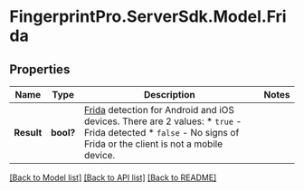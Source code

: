 # FingerprintPro.ServerSdk.Model.Frida
## Properties

Name | Type | Description | Notes
------------ | ------------- | ------------- | -------------
**Result** | **bool?** | [Frida](https://frida.re/docs/) detection for Android and iOS devices. There are 2 values:   * `true` - Frida detected   * `false` - No signs of Frida or the client is not a mobile device.  | 

[[Back to Model list]](../README.md#documentation-for-models) [[Back to API list]](../README.md#documentation-for-api-endpoints) [[Back to README]](../README.md)

